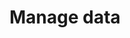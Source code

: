 ---
menu:
  default:
    identifier: ja-guides-core-artifacts-manage-data-_index
    parent: artifacts
title: Manage data
url: guides/artifacts/manage-data
weight: 8
---